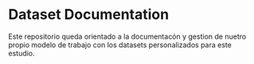 # Dataset Documentation

Este repositorio queda orientado a la documentacón y gestion de nuetro propio modelo de trabajo con los datasets personalizados para este estudio.